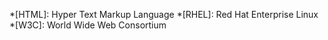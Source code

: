 *[HTML]: Hyper Text Markup Language
*[RHEL]: Red Hat Enterprise Linux
*[W3C]: World Wide Web Consortium
